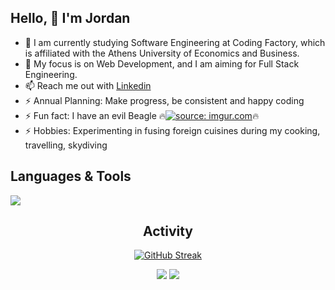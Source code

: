 ## Hello, 👋  I'm Jordan 
  
- 🔭 I am currently studying Software Engineering at Coding Factory, which is affiliated with the Athens University of Economics and Business.
- 🌱 My focus is on Web Development, and I am aiming 
for Full Stack Engineering.
- 📫 Reach me out with [Linkedin](https://www.linkedin.com/in/iordanispapaditsas/)
- ⚡ Annual Planning: Make progress, be consistent and happy coding
- ⚡ Fun fact: I have an evil Beagle 🔥<a href="https://imgur.com/MCw5bTS"><img src="https://i.imgur.com/MCw5bTS.png" title="source: imgur.com" /></a>🔥
- ⚡ Hobbies: Experimenting in fusing foreign cuisines during my cooking, travelling, skydiving   


<div align="left">  
  

## Languages & Tools 

<a href="https://skillicons.dev">
    <img src="https://skillicons.dev/icons?i=html,css,js,java,bootstrap,mongo,mysql,git,visualstudio,vscode,idea,linux" />
</a>

</div>

<div align="center">  

## Activity
  
[![GitHub Streak](https://streak-stats.demolab.com/?user=jordanpapaditsas&theme=tokyonight)](https://git.io/streak-stats)
  
![](http://github-profile-summary-cards.vercel.app/api/cards/stats?username=jordanpapaditsas&theme=blueberry) ![](http://github-profile-summary-cards.vercel.app/api/cards/most-commit-language?username=jordanpapaditsas&theme=blueberry)  

</div>
  


